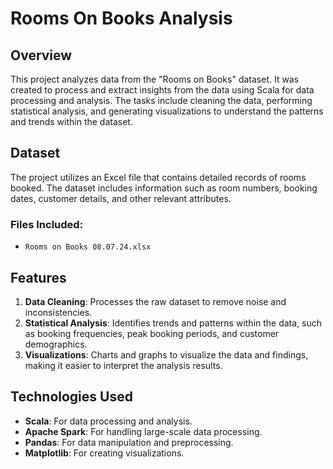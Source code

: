 # Rooms On Books Analysis

## Overview

This project analyzes data from the "Rooms on Books" dataset. It was created to process and extract insights from the data using Scala for data processing and analysis. The tasks include cleaning the data, performing statistical analysis, and generating visualizations to understand the patterns and trends within the dataset.

## Dataset

The project utilizes an Excel file that contains detailed records of rooms booked. The dataset includes information such as room numbers, booking dates, customer details, and other relevant attributes.

### Files Included:
- `Rooms on Books 08.07.24.xlsx`

## Features

1. **Data Cleaning**: Processes the raw dataset to remove noise and inconsistencies.
2. **Statistical Analysis**: Identifies trends and patterns within the data, such as booking frequencies, peak booking periods, and customer demographics.
3. **Visualizations**: Charts and graphs to visualize the data and findings, making it easier to interpret the analysis results.

## Technologies Used

- **Scala**: For data processing and analysis.
- **Apache Spark**: For handling large-scale data processing.
- **Pandas**: For data manipulation and preprocessing.
- **Matplotlib**: For creating visualizations.

